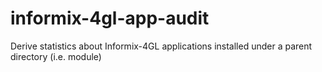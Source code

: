 # informix-4gl-app-audit
Derive statistics about Informix-4GL applications installed under a parent directory (i.e. module)
